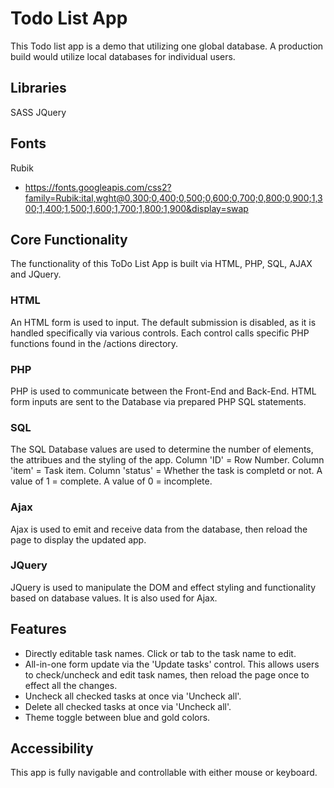 # Todo List App

This Todo list app is a demo that utilizing one global database. A production build would utilize local databases for individual users. 

## Libraries

SASS
JQuery


## Fonts

Rubik 
* https://fonts.googleapis.com/css2?family=Rubik:ital,wght@0,300;0,400;0,500;0,600;0,700;0,800;0,900;1,300;1,400;1,500;1,600;1,700;1,800;1,900&display=swap


## Core Functionality

The functionality of this ToDo List App is built via HTML, PHP, SQL, AJAX and JQuery.  

### HTML

An HTML form is used to input. The default submission is disabled, as it is handled specifically via various controls. Each control calls specific PHP functions found in the /actions directory.

### PHP

PHP is used to communicate between the Front-End and Back-End. HTML form inputs are sent to the Database via prepared PHP SQL statements. 

### SQL

The SQL Database values are used to determine the number of elements, the attribues and the styling of the app. 
Column 'ID' = Row Number.
Column 'item' = Task item.
Column 'status' = Whether the task is completd or not. A value of 1 = complete. A value of 0 = incomplete. 

### Ajax

Ajax is used to emit and receive data from the database, then reload the page to display the updated app.

### JQuery

JQuery is used to manipulate the DOM and effect styling and functionality based on database values. It is also used for Ajax. 


## Features

* Directly editable task names. Click or tab to the task name to edit. 
* All-in-one form update via the 'Update tasks' control. This allows users to check/uncheck and edit task names, then reload the page once to effect all the changes. 
* Uncheck all checked tasks at once via 'Uncheck all'.
* Delete all checked tasks at once via 'Uncheck all'.
* Theme toggle between blue and gold colors. 


## Accessibility

This app is fully navigable and controllable with either mouse or keyboard.
